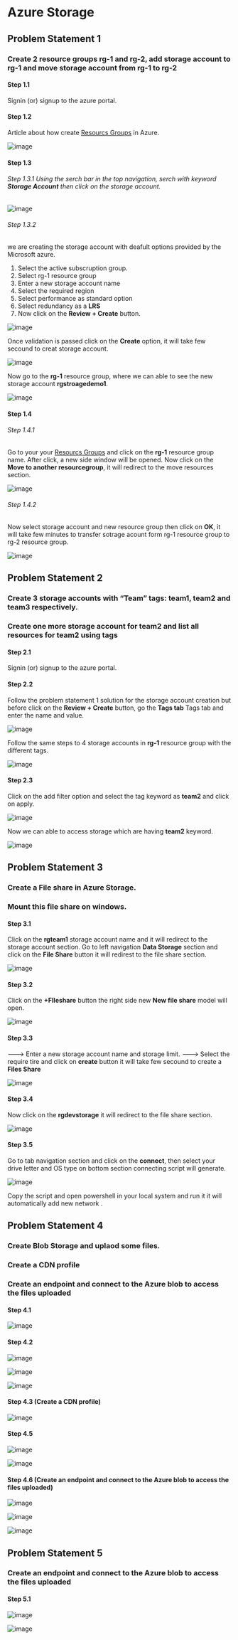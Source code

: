 # Azure Storage


## Problem Statement 1 

### Create 2 resource groups rg-1 and rg-2,  add storage account to rg-1 and move storage account from rg-1 to rg-2

#### Step  1.1

Signin (or) signup to the azure portal. 

#### Step 1.2 

Article about how create [Resourcs Groups](https://github.com/Sankeerth-Chillamcharla/Azure/blob/bbeb34041af7f83c54136e01965d3dedee662aed/Resource%20Group/Readme.md) in Azure. 

![image](https://user-images.githubusercontent.com/46291282/123836140-fb1e8c80-d926-11eb-9bc9-db753aae2b7a.png)

#### Step 1.3

###### Step 1.3.1  Using the serch bar in the top navigation, serch with keyword **Storage Account** then click on the storage account.

![image](https://user-images.githubusercontent.com/46291282/123837580-a714a780-d928-11eb-91c5-4a102259215f.png)


###### Step 1.3.2

we are creating the storage account with deafult options provided by the Microsoft azure.

1. Select the active subscruption group.
2. Select rg-1 resource group
3. Enter a new storage account name
4. Select the required region
5. Select performance as standard option
6. Select redundancy as a **LRS**
7. Now click on the **Review + Create** button.


![image](https://user-images.githubusercontent.com/46291282/123838997-3ec6c580-d92a-11eb-9aeb-be5bc11ee5da.png)

Once validation is passed click on the **Create** option, it will take few secound to creat storage account. 

![image](https://user-images.githubusercontent.com/46291282/123839017-45553d00-d92a-11eb-8962-b35b7054df3b.png)


Now go to the **rg-1** resource group, where we can able to see the new storage account **rgstroagedemo1**.

![image](https://user-images.githubusercontent.com/46291282/123839156-6ddd3700-d92a-11eb-962e-dd57dedca93f.png)


#### Step 1.4

###### Step 1.4.1 

Go to your your  [Resourcs Groups](https://github.com/Sankeerth-Chillamcharla/Azure/blob/bbeb34041af7f83c54136e01965d3dedee662aed/Resource%20Group/Readme.md) and click on the **rg-1** resource group name. After click, a new side window will be opened. Now click on the **Move to another resourcegroup**, it will redirect to the move resources section.

![image](https://user-images.githubusercontent.com/46291282/123840354-d7aa1080-d92b-11eb-8cb9-98e0230e11bc.png)

###### Step 1.4.2 

Now select storage account and new resource group then click on **OK**, it will take few minutes to transfer sotrage acount form rg-1 resource group to rg-2 resource group.

![image](https://user-images.githubusercontent.com/46291282/123841386-1c827700-d92d-11eb-8eed-3e5e0f3ce947.png)


## Problem Statement 2 

###   Create 3 storage accounts with “Team” tags: team1, team2 and team3 respectively.
###   Create one more storage account for team2 and list all resources for team2 using tags

#### Step  2.1
Signin (or) signup to the azure portal. 

#### Step 2.2

Follow the problem statement 1 solution for the storage account creation but before click on the **Review + Create** button, 
go the **Tags tab** Tags tab and enter the name and value.

![image](https://user-images.githubusercontent.com/46291282/123843047-12fa0e80-d92f-11eb-8eaf-0014e39f9b90.png)

Follow the same steps to 4 storage accounts in **rg-1** resource group with the different tags. 

![image](https://user-images.githubusercontent.com/46291282/123844016-235eb900-d930-11eb-8d9a-a97db7800a95.png)

#### Step 2.3

Click on the add filter option and select the tag keyword as **team2** and click on apply. 

![image](https://user-images.githubusercontent.com/46291282/123844271-6e78cc00-d930-11eb-83fe-b493845b5a2b.png)

 Now we can able to access storage which are having **team2** keyword.
 
 ![image](https://user-images.githubusercontent.com/46291282/123845217-8bfa6580-d931-11eb-9d06-53a7782008ed.png)


## Problem Statement 3 

###  Create a File share in Azure Storage.
###  Mount this file share on windows.

#### Step 3.1 

Click on the **rgteam1** storage account name and it will redirect to the storage account section. 
Go to left navigation **Data Storage** section and click on the **File Share** button it will redirest to the file share section.

![image](https://user-images.githubusercontent.com/46291282/123891238-3e541c00-d976-11eb-9cbc-51a5b7bbba95.png)

#### Step 3.2

Click on the **+FIleshare** button the right side new **New file share** model will open. 

![image](https://user-images.githubusercontent.com/46291282/123891634-d3571500-d976-11eb-81f4-fa1b82e24142.png)

#### Step 3.3

---> Enter a new storage account name and storage limit.
---> Select the require tire and click on **create** button it will take few secound to create a **Files Share** 

![image](https://user-images.githubusercontent.com/46291282/123892212-c686f100-d977-11eb-9efd-fb27fab78369.png)

#### Step 3.4 

Now click on the **rgdevstorage** it will redirect to the file share section. 

![image](https://user-images.githubusercontent.com/46291282/123892422-2d0c0f00-d978-11eb-9c41-e4eb84fb734c.png)


#### Step 3.5 

Go to tab navigation section and click on the **connect**, then select your drive letter and OS type on bottom section connecting script will generate.

![image](https://user-images.githubusercontent.com/46291282/123892726-c0454480-d978-11eb-8b85-fef6622093a0.png)

Copy the script and open powershell in your local system and run it it will automatically add new network .

## Problem Statement 4

### Create Blob Storage and uplaod some files.
### Create a CDN profile
### Create an endpoint and connect to the Azure blob to access the files uploaded

#### Step 4.1 

![image](https://user-images.githubusercontent.com/46291282/124386634-f841e400-dcf8-11eb-88e6-922d3abbc793.png)


#### Step 4.2

![image](https://user-images.githubusercontent.com/46291282/124386652-06900000-dcf9-11eb-98d7-88aa4e90cbc8.png)


![image](https://user-images.githubusercontent.com/46291282/124386660-0d1e7780-dcf9-11eb-984f-b259dec82311.png)


![image](https://user-images.githubusercontent.com/46291282/124386874-06dccb00-dcfa-11eb-8aed-dac1e2ee9675.png)


#### Step 4.3 (Create a CDN profile) 

![image](https://user-images.githubusercontent.com/46291282/124386761-86b66580-dcf9-11eb-9cbc-290cb062d578.png)

#### Step 4.5

![image](https://user-images.githubusercontent.com/46291282/124386913-3986c380-dcfa-11eb-97fb-c378f7e23d5a.png)

![image](https://user-images.githubusercontent.com/46291282/124404769-f2301f80-dd59-11eb-9265-94d8d1034b64.png)

#### Step 4.6 (Create an endpoint and connect to the Azure blob to access the files uploaded) 

![image](https://user-images.githubusercontent.com/46291282/124404948-afbb1280-dd5a-11eb-8e54-02c400472e94.png)

![image](https://user-images.githubusercontent.com/46291282/124405002-eb55dc80-dd5a-11eb-9468-f64069c9ed4b.png)

![image](https://user-images.githubusercontent.com/46291282/124405895-789a3080-dd5d-11eb-804a-e7d10820feef.png)


## Problem Statement 5

### Create an endpoint and connect to the Azure blob to access the files uploaded

#### Step 5.1

![image](https://user-images.githubusercontent.com/46291282/124406041-d62e7d00-dd5d-11eb-9919-775343f1a679.png)

![image](https://user-images.githubusercontent.com/46291282/124406081-ef372e00-dd5d-11eb-89fa-6d223bd46934.png)



